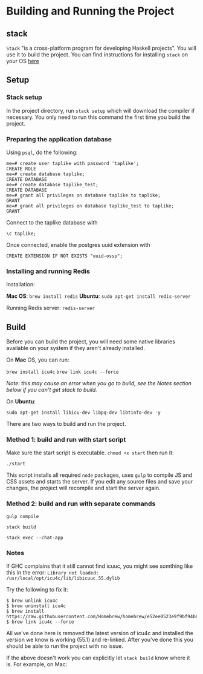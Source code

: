 # Building and Running the Project

## stack

`Stack` "is a cross-platform program for developing Haskell projects". You will use it to build the
project. You can find instructions for installing `stack` on your OS [here](http://docs.haskellstack.org/en/stable/README.html)

## Setup

### Stack setup

In the project directory, run `stack setup` which will download the compiler if necessary. You only need to run this command the first time you build the project.

### Preparing the application database

Using `psql`, do the following:

```
me=# create user taplike with password 'taplike';
CREATE ROLE
me=# create database taplike;
CREATE DATABASE
me=# create database taplike_test;
CREATE DATABASE
me=# grant all privileges on database taplike to taplike;
GRANT
me=# grant all privileges on database taplike_test to taplike;
GRANT
```

Connect to the taplike database with 

`\c taplike;`

Once connected, enable the postgres uuid extension with 

`CREATE EXTENSION IF NOT EXISTS "uuid-ossp";`

### Installing and running Redis

Installation:

**Mac OS**: `brew install redis`
**Ubuntu**: `sudo apt-get install redis-server`

Running Redis server: `redis-server`


## Build

Before you can build the project, you will need some native libraries available on your system if they aren't already installed.

On **Mac** OS, you can run:

`brew install icu4c`
`brew link icu4c --force`

*Note: this may cause an error when you go to build, see the Notes section below if you can't get stack to build.*

On **Ubuntu**:

`sudo apt-get install libicu-dev libpq-dev libtinfo-dev -y`

There are two ways to build and run the project.

### Method 1: build and run with start script

Make sure the start script is executable. `chmod +x start` then run it:

`./start`

This script installs all required `node` packages, uses `gulp` to compile JS and CSS assets and starts the server. If you edit any source files and save your changes, the project will recompile and start the server again.

### Method 2: build and run with separate commands

`gulp compile`

`stack build`

`stack exec --chat-app`

### Notes

If GHC complains that it still cannot find icuuc, you might see somthing like this in the error: `Library not loaded: /usr/local/opt/icu4c/lib/libicuuc.55.dylib`

Try the following to fix it:

```
$ brew unlink icu4c
$ brew uninstall icu4c
$ brew install https://raw.githubusercontent.com/Homebrew/homebrew/e52ee0523e9f9bf94b8bb50bbcb426e120d20069/Library/Formula/icu4c.rb
$ brew link icu4c --force
```

All we've done here is removed the latest version of icu4c and installed the version we know is working (55.1) and re-linked.  After you've done this you should be able to run the project with no issue.

If the above doesn't work you can explicitly let `stack build` know where it is. For example, on Mac:

```stack build --extra-include-dirs=/usr/local/opt/icu4c/include --extra-lib-dirs=/usr/local/opt/icu4c/lib
```

